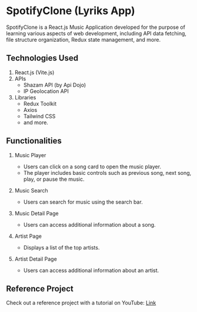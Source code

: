 # SpotifyClone (Lyriks App)

SpotifyClone is a React.js Music Application developed for the purpose of learning various aspects of web development, including API data fetching, file structure organization, Redux state management, and more.

## Technologies Used
1. React.js (Vite.js)
2. APIs
   - Shazam API (by Api Dojo)
   - IP Geolocation API
3. Libraries
   - Redux Toolkit
   - Axios
   - Tailwind CSS
   - and more.

## Functionalities
1. Music Player
   - Users can click on a song card to open the music player.
   - The player includes basic controls such as previous song, next song, play, or pause the music.

2. Music Search
   - Users can search for music using the search bar.

3. Music Detail Page
   - Users can access additional information about a song.

4. Artist Page
   - Displays a list of the top artists.

5. Artist Detail Page
   - Users can access additional information about an artist.

## Reference Project
Check out a reference project with a tutorial on YouTube: [Link](https://youtu.be/I1cpb0tYV74)
